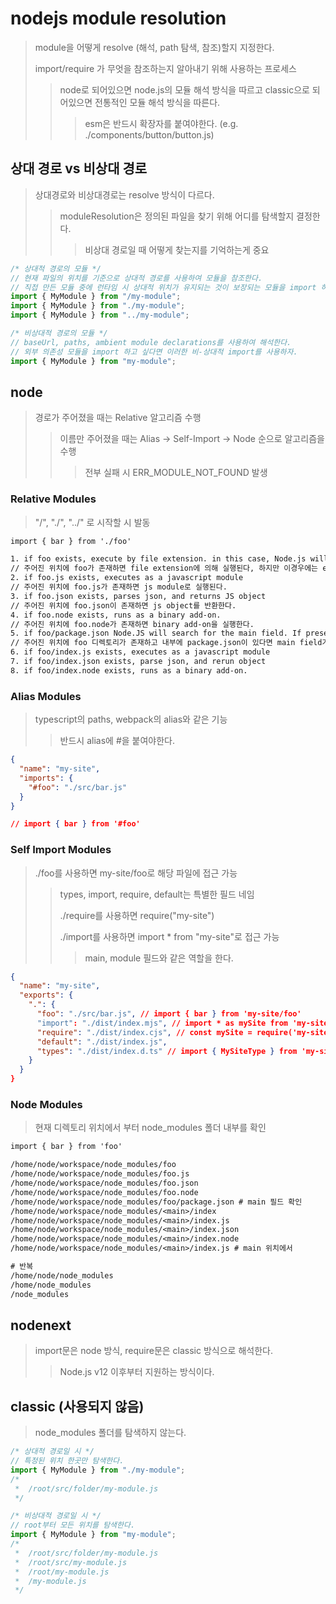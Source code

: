# nodejs module resolution

> module을 어떻게 resolve (해석, path 탐색, 참조)할지 지정한다.
>
> import/require 가 무엇을 참조하는지 알아내기 위해 사용하는 프로세스
>
> > node로 되어있으면 node.js의 모듈 해석 방식을 따르고 classic으로 되어있으면 전통적인 모듈 해석 방식을 따른다.
> >
> > > esm은 반드시 확장자를 붙여야한다. (e.g. ./components/button/button.js)

## 상대 경로 vs 비상대 경로

> 상대경로와 비상대경로는 resolve 방식이 다르다.
>
> > moduleResolution은 정의된 파일을 찾기 위해 어디를 탐색할지 결정한다.
> >
> > > 비상대 경로일 때 어떻게 찾는지를 기억하는게 중요

```js
/* 상대적 경로의 모듈 */
// 현재 파일의 위치를 기준으로 상대적 경로를 사용하여 모듈을 참조한다.
// 직접 만든 모듈 중에 런타임 시 상대적 위치가 유지되는 것이 보장되는 모듈을 import 하고 싶다면 상대적 import를 사용하면 된다.
import { MyModule } from "/my-module";
import { MyModule } from "./my-module";
import { MyModule } from "../my-module";

/* 비상대적 경로의 모듈 */
// baseUrl, paths, ambient module declarations를 사용하여 해석한다.
// 외부 의존성 모듈을 import 하고 싶다면 이러한 비-상대적 import를 사용하자.
import { MyModule } from "my-module";
```

## node

> 경로가 주어졌을 때는 Relative 알고리즘 수행
>
> > 이름만 주어졌을 때는 Alias -> Self-Import -> Node 순으로 알고리즘을 수행
> >
> > > 전부 실패 시 ERR_MODULE_NOT_FOUND 발생

### Relative Modules

> "/", "./", "../" 로 시작할 시 발동

```txt
import { bar } from './foo'

1. if foo exists, execute by file extension. in this case, Node.js will throw an ERR_UNKNOWN_FILE_EXTENSION because foo doesn't have any file extension.
// 주어진 위치에 foo가 존재하면 file extension에 의해 실행된다, 하지만 이경우에는 extenstion이 없기 때무에 ERR_UNKNOWN_FILE_EXTENSION가 발생한다.
2. if foo.js exists, executes as a javascript module
// 주어진 위치에 foo.js가 존재하면 js module로 실행된다.
3. if foo.json exists, parses json, and returns JS object
// 주어진 위치에 foo.json이 존재하면 js object를 반환한다.
4. if foo.node exists, runs as a binary add-on.
// 주어진 위치에 foo.node가 존재하면 binary add-on을 실행한다.
5. if foo/package.json Node.JS will search for the main field. If present, Node.js will run steps 1–4 and 6–8 for the given path in main
// 주어진 위치에 foo 디렉토리가 존재하고 내부에 package.json이 있다면 main field가 있다면 main 위치에서 1-4번을 다시 수행하고 main 위치에서 6-8번을 실행한다.
6. if foo/index.js exists, executes as a javascript module
7. if foo/index.json exists, parse json, and rerun object
8. if foo/index.node exists, runs as a binary add-on.
```

### Alias Modules

> typescript의 paths, webpack의 alias와 같은 기능
>
> > 반드시 alias에 #을 붙여야한다.

```json
{
  "name": "my-site",
  "imports": {
    "#foo": "./src/bar.js"
  }
}

// import { bar } from '#foo'
```

### Self Import Modules

> ./foo를 사용하면 my-site/foo로 해당 파일에 접근 가능
>
> > types, import, require, default는 특별한 필드 네임
> >
> > ./require를 사용하면 require("my-site")
> >
> > ./import를 사용하면 import \* from "my-site"로 접근 가능
> >
> > > main, module 필드와 같은 역할을 한다.

```json
{
  "name": "my-site",
  "exports": {
    ".": {
      "foo": "./src/bar.js", // import { bar } from 'my-site/foo'
      "import": "./dist/index.mjs", // import * as mySite from 'my-site' // module 필드와 같은 역할
      "require": "./dist/index.cjs", // const mySite = require('my-site') // main 필드와 같은 역할
      "default": "./dist/index.js",
      "types": "./dist/index.d.ts" // import { MySiteType } from 'my-site'
    }
  }
}
```

### Node Modules

> 현재 디렉토리 위치에서 부터 node_modules 폴더 내부를 확인

```txt
import { bar } from 'foo'

/home/node/workspace/node_modules/foo
/home/node/workspace/node_modules/foo.js
/home/node/workspace/node_modules/foo.json
/home/node/workspace/node_modules/foo.node
/home/node/workspace/node_modules/foo/package.json # main 필드 확인
/home/node/workspace/node_modules/<main>/index
/home/node/workspace/node_modules/<main>/index.js
/home/node/workspace/node_modules/<main>/index.json
/home/node/workspace/node_modules/<main>/index.node
/home/node/workspace/node_modules/<main>/index.js # main 위치에서

# 반복
/home/node/node_modules
/home/node_modules
/node_modules
```

## nodenext

> import문은 node 방식, require문은 classic 방식으로 해석한다.
>
> > Node.js v12 이후부터 지원하는 방식이다.

## classic (사용되지 않음)

> node_modules 폴더를 탐색하지 않는다.

```js
/* 상대적 경로일 시 */
// 특정된 위치 한곳만 탐색한다.
import { MyModule } from "./my-module";
/*
 *  /root/src/folder/my-module.js
 */

/* 비상대적 경로일 시 */
// root부터 모든 위치를 탐색한다.
import { MyModule } from "my-module";
/*
 *  /root/src/folder/my-module.js
 *  /root/src/my-module.js
 *  /root/my-module.js
 *  /my-module.js
 */
```

